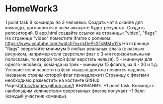 # HomeWork3

1 point task
В командах по 3 человека. Создать чат в скайпе для команды, договорится в чьем аккаунте будет результат. Создать репозиторий.
В app.html создайте ссылки на страницы: "video", "flags"
На странице "video" поместите iframe с роликом: https://www.youtube.com/watch?v=rjxDePsXTsM&t=12s
На странице "flags" сверстайте минимум 5 любых реальных флага (с разным рисунком, например если сверстали флаг с 3-мя горизонтальными полосками, то второй такой флаг верстать нельзя). 5 - минимум для одного человека, команда из трех - минимум 15 флагов, из 4 - 20 и т.д.
Условие: если навести на флаг мышью должна появится надпись (название страны которой флаг принадлежит)
Страницу с флагами необходимо разместить на хостинге GitHub Pages(https://pages.github.com/)
ВНИМАНИЕ. +1 point task. Команда с наибольшим количеством сверстанных флагов получает +1 балл (каждый участник команды).
